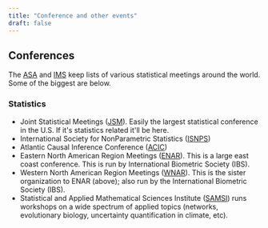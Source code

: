 ```yaml
---
title: "Conference and other events"
draft: false
---
```


## Conferences
The [ASA](http://www.amstat.org/asa/meetings/home.aspx) and [IMS](http://www.imstat.org/meetings/2016.htm) keep lists of various statistical meetings around the world. Some of the biggest are below.
### Statistics
- Joint Statistical Meetings ([JSM](https://www.amstat.org/meetings/jsm.cfm)). Easily the largest statistical conference in the U.S. If it's statistics related it'll be here.
- International Society for NonParametric Statistics ([ISNPS](http://www.isnpstat.org/))
- Atlantic Causal Inference Conference ([ACIC](http://jenniferhill7.wixsite.com/acic-2016))
- Eastern North American Region Meetings ([ENAR](http://www.enar.org/)). This is a large east coast conference. This is run by International Biometric Society (IBS).
- Western North American Region Meetings ([WNAR](http://www.wnar.org/)). This is the sister organization to ENAR (above); also run by the International Biometric Society (IBS).
- Statistical and Applied Mathematical Sciences Institute ([SAMSI](http://www.samsi.info/activities/research-workshops)) runs workshops on a wide spectrum of applied topics (networks, evolutionary biology, uncertainty quantification in climate, etc).